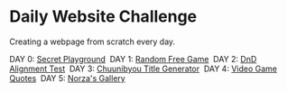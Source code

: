 # Daily Website Challenge
Creating a webpage from scratch every day.

DAY 0: [Secret Playground](https://ruxuanxu.github.io/DailyWebsiteChallenge/)&nbsp;
DAY 1: [Random Free Game](https://rawgit.com/RuxuanXu/DailyWebsiteChallenge/master/DAY1/randomfreegame.html)&nbsp;
DAY 2: [DnD Alignment Test](https://rawgit.com/RuxuanXu/DailyWebsiteChallenge/master/DAY2/dndalignmenttest.html)&nbsp;
DAY 3: [Chuunibyou Title Generator](https://rawgit.com/RuxuanXu/DailyWebsiteChallenge/master/DAY3/chuunibyoutitlegenerator.html)&nbsp;
DAY 4: [Video Game Quotes](https://rawgit.com/RuxuanXu/DailyWebsiteChallenge/master/DAY4/videogamequotes.html)&nbsp;
DAY 5: [Norza's Gallery](https://rawgit.com/RuxuanXu/DailyWebsiteChallenge/master/DAY5/norzasgallery.html)&nbsp;

